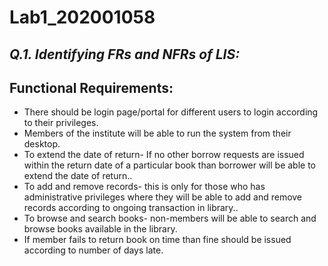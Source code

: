# Lab1_202001058
## _Q.1. Identifying  FRs and NFRs of LIS:_

## Functional Requirements:
* There should be login page/portal for different users to login according to their privileges.
* Members of the institute will be able to run the system from their desktop.
* To extend the date of return- If no other borrow requests are issued within the return date of a particular book than borrower will be able to extend the date of       return..
* To add and remove records- this is only for those who has administrative privileges where they will be able to add and remove records according to ongoing transaction   in library..
* To browse and search books- non-members will be able to search and browse books available in the library.
* If member fails to return book on time than fine should be issued according to number of days late.
